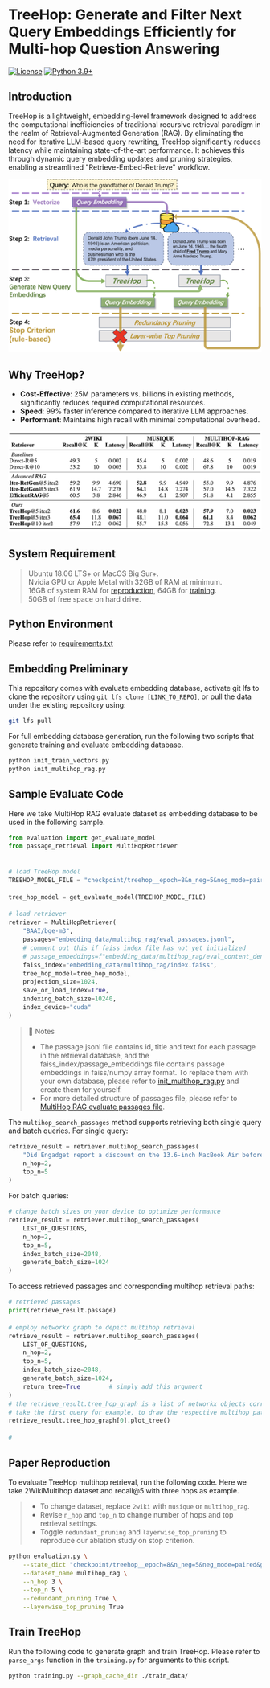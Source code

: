 # TreeHop: Generate and Filter Next Query Embeddings Efficiently for Multi-hop Question Answering

[![License](https://img.shields.io/badge/License-MIT-blue.svg)](https://img.shields.io/badge/license-MIT-blue)
[![Python 3.9+](https://img.shields.io/badge/Python-3.9+-green.svg)](https://www.python.org/downloads/)

## Introduction
TreeHop is a lightweight, embedding-level framework designed to address the computational inefficiencies of traditional recursive retrieval paradigm in the realm of Retrieval-Augmented Generation (RAG). By eliminating the need for iterative LLM-based query rewriting, TreeHop significantly reduces latency while maintaining state-of-the-art performance. It achieves this through dynamic query embedding updates and pruning strategies, enabling a streamlined "Retrieve-Embed-Retrieve" workflow. 

![Simplified Iteration Enabled by TreeHop in RAG system](pics/TreeHop_iteration.png)

## Why TreeHop?
- **Cost-Effective**: 25M parameters vs. billions in existing methods, significantly reduces required computational resources.
- **Speed**: 99% faster inference compared to iterative LLM approaches.
- **Performant**: Maintains high recall with minimal computational overhead.

![Main Experiment](pics/main_experiment.png)


## System Requirement
> Ubuntu 18.06 LTS+ or MacOS Big Sur+. \
> Nvidia GPU or Apple Metal with 32GB of RAM at minimum. \
> 16GB of system RAM for [reproduction](#paper-reproduction), 64GB for [training](#train-treehop). \
> 50GB of free space on hard drive.


## Python Environment
Please refer to [requirements.txt](/requirements.txt)


## Embedding Preliminary
This repository comes with evaluate embedding database, activate git lfs to clone the repository using `git lfs clone [LINK_TO_REPO]`, or pull the data under the existing repository using:
```sh
git lfs pull
```

For full embedding database generation, run the following two scripts that generate training and evaluate embedding database.
```sh
python init_train_vectors.py
python init_multihop_rag.py
```

## Sample Evaluate Code
Here we take MultiHop RAG evaluate dataset as embedding database to be used in the following sample.

```python
from evaluation import get_evaluate_model
from passage_retrieval import MultiHopRetriever


# load TreeHop model
TREEHOP_MODEL_FILE = "checkpoint/treehop__epoch=8&n_neg=5&neg_mode=paired&g_size=2048&mlp_size=2048&n_mlp=3&n_head=1&dropout=0.1&batch_size=64&lr=6e-05&temperature=0.15&weight_decay=2e-08.pt"

tree_hop_model = get_evaluate_model(TREEHOP_MODEL_FILE)

# load retriever
retriever = MultiHopRetriever(
    "BAAI/bge-m3",
    passages="embedding_data/multihop_rag/eval_passages.jsonl",
    # comment out this if faiss index file has not yet initialized
    # passage_embeddings=f"embedding_data/multihop_rag/eval_content_dense.npy",
    faiss_index="embedding_data/multihop_rag/index.faiss",
    tree_hop_model=tree_hop_model,
    projection_size=1024,
    save_or_load_index=True,
    indexing_batch_size=10240,
    index_device="cuda"
)
```
> :bell: Notes
> * The passage jsonl file contains id, title and text for each passage in the retrieval database, and the faiss_index/passage_embeddings file contains passage embeddings in faiss/numpy array format. To replace them with your own database, please refer to [init_multihop_rag.py](init_multihop_rag.py) and create them for yourself.
> * For more detailed structure of passages file, please refer to [MultiHop RAG evaluate passages file](embedding_data/multihop_rag/eval_passages.jsonl).

The `multihop_search_passages` method supports retrieving both single query and batch queries.
For single query:
```python
retrieve_result = retriever.multihop_search_passages(
    "Did Engadget report a discount on the 13.6-inch MacBook Air before The Verge reported a discount on Samsung Galaxy Buds 2?",
    n_hop=2,
    top_n=5
)
```

For batch queries:
```python
# change batch sizes on your device to optimize performance
retrieve_result = retriever.multihop_search_passages(
    LIST_OF_QUESTIONS,
    n_hop=2,
    top_n=5,
    index_batch_size=2048,
    generate_batch_size=1024
)
```

To access retrieved passages and corresponding multihop retrieval paths:
```python
# retrieved passages
print(retrieve_result.passage)

# employ networkx graph to depict multihop retrieval
retrieve_result = retriever.multihop_search_passages(
    LIST_OF_QUESTIONS,
    n_hop=2,
    top_n=5,
    index_batch_size=2048,
    generate_batch_size=1024,
    return_tree=True        # simply add this argument
)
# the retrieve_result.tree_hop_graph is a list of networkx objects correspondent to the LIST_OF_QUESTIONS.
# take the first query for example, to draw the respective multihop path:
retrieve_result.tree_hop_graph[0].plot_tree()

# 
```

## Paper Reproduction
To evaluate TreeHop multihop retrieval, run the following code. Here we take 2WikiMultihop dataset and recall@5 with three hops as example.
> * To change dataset, replace `2wiki` with `musique` or `multihop_rag`.
> * Revise `n_hop` and `top_n` to change number of hops and top retrieval settings. 
> * Toggle `redundant_pruning` and `layerwise_top_pruning` to reproduce our ablation study on stop criterion.

```sh
python evaluation.py \
    --state_dict "checkpoint/treehop__epoch=8&n_neg=5&neg_mode=paired&g_size=2048&mlp_size=2048&n_mlp=3&n_head=1&dropout=0.1&batch_size=64&lr=6e-05&temperature=0.15&weight_decay=2e-08.pt" \
    --dataset_name multihop_rag \
    --n_hop 3 \
    --top_n 5 \
    --redundant_pruning True \
    --layerwise_top_pruning True
```


## Train TreeHop
Run the following code to generate graph and train TreeHop. Please refer to `parse_args` function in the `training.py` for arguments to this script.
```sh
python training.py --graph_cache_dir ./train_data/
```
